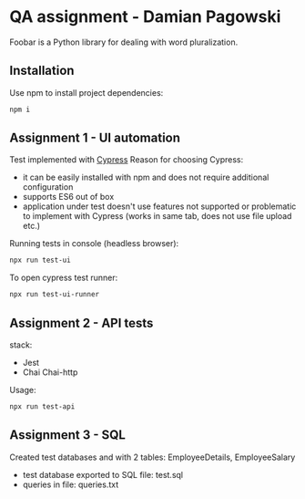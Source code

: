 # QA assignment - Damian Pagowski

Foobar is a Python library for dealing with word pluralization.

## Installation

Use npm to install project dependencies:
```bash
npm i
```

## Assignment 1 - UI automation

Test implemented with [Cypress](https://www.cypress.io)
Reason for choosing Cypress:
- it can be easily installed with npm and does not require additional configuration
- supports ES6 out of box
- application under test doesn't use features not supported or problematic to implement with  Cypress (works in same tab, does not use file upload etc.)


Running tests in console (headless browser):

```bash
npx run test-ui
```
To open cypress test runner:
```bash
npx run test-ui-runner
```


## Assignment 2 - API tests

stack: 
- Jest
- Chai
Chai-http

Usage:

```bash
npx run test-api
```

## Assignment 3 - SQL

Created test databases and with 2 tables: EmployeeDetails, EmployeeSalary

- test database exported to SQL file: test.sql
- queries in file: queries.txt